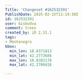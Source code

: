 ```yaml
---
Title: 'Changeset #162532391'
PublishDate: 2025-02-15T11:19:30Z
id: 162532391
user: Gisbudva
comment: trees
created_by: iD 2.31.1
tags:
- Montenegro
bbox:
  min_lon: 18.8371813
  min_lat: 42.2773686
  max_lon: 18.8382178
  max_lat: 42.2786616

---
```

